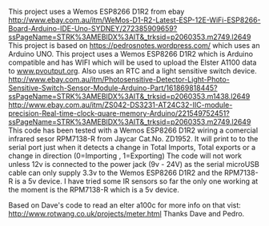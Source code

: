 This project uses a Wemos ESP8266 D1R2 from ebay http://www.ebay.com.au/itm/WeMos-D1-R2-Latest-ESP-12E-WiFi-ESP8266-Board-Arduino-IDE-Uno-SYDNEY/272385909659?ssPageName=STRK%3AMEBIDX%3AIT&_trksid=p2060353.m2749.l2649
  This project is based on https://pedrosnotes.wordpress.com/ which uses an Arduino UNO.
  This project uses a Wemos ESP8266 D1R2 which is Arduino compatible and has WIFI which will be used to
  upload the Elster A1100 data to www.pvoutput.org. Also uses an RTC and a light sensitive switch device. 
  http://www.ebay.com.au/itm/Photosensitive-Detector-Light-Photo-Sensitive-Switch-Sensor-Module-Arduino-Part/161869818445?ssPageName=STRK%3AMEBIDX%3AIT&_trksid=p2060353.m1438.l2649
  http://www.ebay.com.au/itm/ZS042-DS3231-AT24C32-IIC-module-precision-Real-time-clock-quare-memory-Arduino/221549752451?ssPageName=STRK%3AMEBIDX%3AIT&_trksid=p2060353.m2749.l2649
  This code has been tested with a Wemos ESP8266 D1R2 wiring a comercial infrared sesor RPM7138-R from Jaycar Cat.No. ZD1952.
  It will print to to the serial port just when it detects a change
  in Total Imports, Total exports or a change in direction (0=Importing , 1=Exporting)
  The code will not work unless 12v is connected to the power jack (9v - 24V) as the serial microUSB cable can
  only supply 3.3v to the Wemos ESP8266 D1R2 and the RPM7138-R is a 5v device.
  I have tried some IR sensors so far the only one working at the moment is the RPM7138-R which is a 5v device.

  Based on Dave's code to read an elter a100c for more info on that vist:
  http://www.rotwang.co.uk/projects/meter.html
  Thanks Dave and Pedro.

